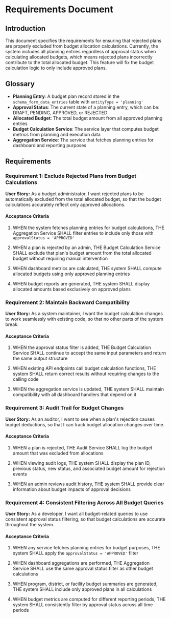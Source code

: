 # Requirements Document

## Introduction

This document specifies the requirements for ensuring that rejected plans are properly excluded from budget allocation calculations. Currently, the system includes all planning entries regardless of approval status when calculating allocated budgets, which means rejected plans incorrectly contribute to the total allocated budget. This feature will fix the budget calculation logic to only include approved plans.

## Glossary

- **Planning Entry**: A budget plan record stored in the `schema_form_data_entries` table with `entityType = 'planning'`
- **Approval Status**: The current state of a planning entry, which can be: DRAFT, PENDING, APPROVED, or REJECTED
- **Allocated Budget**: The total budget amount from all approved planning entries
- **Budget Calculation Service**: The service layer that computes budget metrics from planning and execution data
- **Aggregation Service**: The service that fetches planning entries for dashboard and reporting purposes

## Requirements

### Requirement 1: Exclude Rejected Plans from Budget Calculations

**User Story:** As a budget administrator, I want rejected plans to be automatically excluded from the total allocated budget, so that the budget calculations accurately reflect only approved allocations.

#### Acceptance Criteria

1. WHEN the system fetches planning entries for budget calculations, THE Aggregation Service SHALL filter entries to include only those with `approvalStatus = 'APPROVED'`

2. WHEN a plan is rejected by an admin, THE Budget Calculation Service SHALL exclude that plan's budget amount from the total allocated budget without requiring manual intervention

3. WHEN dashboard metrics are calculated, THE system SHALL compute allocated budgets using only approved planning entries

4. WHEN budget reports are generated, THE system SHALL display allocated amounts based exclusively on approved plans

### Requirement 2: Maintain Backward Compatibility

**User Story:** As a system maintainer, I want the budget calculation changes to work seamlessly with existing code, so that no other parts of the system break.

#### Acceptance Criteria

1. WHEN the approval status filter is added, THE Budget Calculation Service SHALL continue to accept the same input parameters and return the same output structure

2. WHEN existing API endpoints call budget calculation functions, THE system SHALL return correct results without requiring changes to the calling code

3. WHEN the aggregation service is updated, THE system SHALL maintain compatibility with all dashboard handlers that depend on it

### Requirement 3: Audit Trail for Budget Changes

**User Story:** As an auditor, I want to see when a plan's rejection causes budget deductions, so that I can track budget allocation changes over time.

#### Acceptance Criteria

1. WHEN a plan is rejected, THE Audit Service SHALL log the budget amount that was excluded from allocations

2. WHEN viewing audit logs, THE system SHALL display the plan ID, previous status, new status, and associated budget amount for rejection events

3. WHEN an admin reviews audit history, THE system SHALL provide clear information about budget impacts of approval decisions

### Requirement 4: Consistent Filtering Across All Budget Queries

**User Story:** As a developer, I want all budget-related queries to use consistent approval status filtering, so that budget calculations are accurate throughout the system.

#### Acceptance Criteria

1. WHEN any service fetches planning entries for budget purposes, THE system SHALL apply the `approvalStatus = 'APPROVED'` filter

2. WHEN dashboard aggregations are performed, THE Aggregation Service SHALL use the same approval status filter as other budget calculations

3. WHEN program, district, or facility budget summaries are generated, THE system SHALL include only approved plans in all calculations

4. WHEN budget metrics are computed for different reporting periods, THE system SHALL consistently filter by approval status across all time periods
